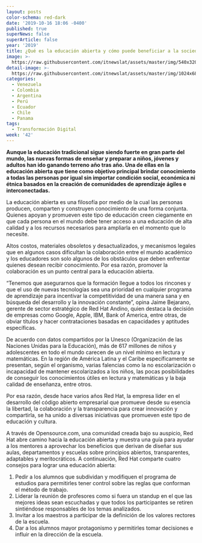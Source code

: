 ```yaml
---
layout: posts
color-schema: red-dark
date: '2019-10-16 18:06 -0400'
published: true
superNews: false
superArticle: false
year: '2019'
title: ¿Qué es la educación abierta y cómo puede beneficiar a la sociedad?
image: >-
  https://raw.githubusercontent.com/itnewslat/assets/master/img/540x320/Escuela-p.jpg
detail-image: >-
  https://raw.githubusercontent.com/itnewslat/assets/master/img/1024x680/Escuela-g.jpg
categories:
  - Venezuela
  - Colombia
  - Argentina
  - Perú
  - Ecuador
  - Chile
  - Panama
tags:
  - Transformación Digital
week: '42'
---
```

**Aunque la educación tradicional sigue siendo fuerte en gran parte del mundo, las nuevas formas de enseñar y preparar a niños, jóvenes y adultos han ido ganando terreno año tras año. Una de ellas en la educación abierta que tiene como objetivo principal brindar conocimiento a todas las personas por igual sin importar condición social, económica ni étnica basados en la creación de comunidades de aprendizaje ágiles e interconectadas.**

La educación abierta es una filosofía por medio de la cual las personas producen, comparten y construyen conocimiento de una forma conjunta. Quienes apoyan y promueven este tipo de educación creen ciegamente en que cada persona en el mundo debe tener acceso a una educación de alta calidad y a los recursos necesarios para ampliarla en el momento que lo necesite.

Altos costos,  materiales obsoletos y desactualizados, y mecanismos legales que en algunos casos dificultan la colaboración entre el mundo académico y los educadores son solo algunos de los obstáculos que deben enfrentar quienes desean recibir conocimiento. Por esa razón, promover la colaboración es un punto central para la educación abierta.

“Tenemos que asegurarnos que la formación llegue a todos los rincones y que el uso de nuevas tecnologías sea una prioridad en cualquier programa de aprendizaje para incentivar la competitividad de una manera sana y en búsqueda del desarrollo y la innovación constante”, opina Jaime Bejarano, gerente de sector estratégico de Red Hat Andino, quien destaca la decisión de empresas como Google, Apple, IBM, Bank of America, entre otras, de obviar títulos y hacer contrataciones basadas en capacidades y aptitudes específicas.

De acuerdo con datos compartidos por la Unesco (Organización de las Naciones Unidas para la Educación), más de 617 millones de niños y adolescentes en todo el mundo carecen de un nivel mínimo en lectura y matemáticas. En la región de América Latina y el Caribe específicamente se presentan, según el organismo, varias falencias como la no escolarización o incapacidad de mantener escolarizados a los niños, las pocas posibilidades de conseguir los conocimientos útiles en lectura y matemáticas y la baja calidad de enseñanza, entre otros.

Por esa razón, desde hace varios años Red Hat, la empresa líder en el desarrollo del código abierto empresarial que promueve desde su esencia la libertad, la colaboración y la transparencia para crear innovación y compartirla, se ha unido a diversas iniciativas que promueven este tipo de educación y cultura. 

A través de Opensource.com, una comunidad creada bajo su auspicio, Red Hat abre camino hacia la educación abierta y muestra una guía para ayudar a los mentores a aprovechar los beneficios que derivan de diseñar sus aulas, departamentos y escuelas sobre principios abiertos, transparentes, adaptables y meritocráticos. A continuación, Red Hat comparte cuatro consejos para lograr una educación abierta:

1. Pedir a los alumnos que subdividan y modifiquen el programa de estudios para permitirles tener control sobre las reglas que conforman el método de trabajo. 
1. Liderar la reunión de profesores como si fuera un standup en el que las mejores ideas sean escuchadas y que todos los participantes se retiren sintiéndose responsables de los temas analizados. 
1. Invitar a los maestros a participar de la definición de los valores rectores de la escuela.
1. Dar a los alumnos mayor protagonismo y permitirles tomar decisiones e influir en la dirección de la escuela.